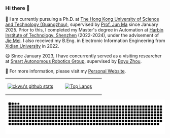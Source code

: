 ### Hi there 👋
🔭 I am currently pursuing a Ph.D. at [The Hong Kong University of Science and Technology (Guangzhou)](https://www.hkust-gz.edu.cn/), supervised by [Prof. Jun Ma](https://scholar.google.com/citations?user=8VepsVAAAAAJ&hl) since January 2025. Prior to this, I completed my Master's degree in Automation at [Harbin Institute of Technology, Shenzhen](http://en.hitsz.edu.cn) (2022-2024), under the advisement of [Jie Mei](https://scholar.google.com/citations?user=tyQm5IkAAAAJ&hl). I also received my B.Eng. in Electronic Information Engineering from [Xidian University](http://english.ee.xidian.edu.cn/index.html) in 2022.  

😄 Since January 2023, I have concurrently served as a visiting researcher at [Smart Autonomous Robotics Group](https://robotics-star.com/), supervised by [Boyu Zhou](https://scholar.google.com/citations?user=-fnyGY4AAAAJ).

💬 For more information, please visit my [Personal Website](https://chengkaiwu.me/).

<!--
👯 I am actively seeking PhD opportunities in robotics, with a special focus on motion planning, commencing in Spring 2025.
-->

<!--
**CK1201/CK1201** is a ✨ _special_ ✨ repository because its `README.md` (this file) appears on your GitHub profile.

Here are some ideas to get you started:

- 🔭 I’m currently working on ...
- 🌱 I’m currently learning ...
- 👯 I’m looking to collaborate on ...
- 🤔 I’m looking for help with ...
- 💬 Ask me about ...
- 📫 How to reach me: ...
- 😄 Pronouns: ...
- ⚡ Fun fact: ...
-->
<table><tr><td align="center" width="52%">
  
[![ckwu's github stats](https://github-readme-stats.vercel.app/api?username=CK1201&show_icons=true&count_private=true)](https://github.com/CK1201/)
  
</td><td align="center" width="48%">
  
[![Top Langs](https://github-readme-stats.vercel.app/api/top-langs/?username=CK1201&layout=compact&show_icons=true)](https://github.com/CK1201/github-readme-stats)
  
</td></tr></table>

<picture>
  <source media="(prefers-color-scheme: dark)" srcset="https://raw.githubusercontent.com/CK1201/CK1201/output/github-contribution-grid-snake-dark.svg">
  <source media="(prefers-color-scheme: light)" srcset="https://raw.githubusercontent.com/CK1201/CK1201/output/github-contribution-grid-snake.svg">
  <img alt="github contribution grid snake animation" src="https://raw.githubusercontent.com/CK1201/CK1201/output/github-contribution-grid-snake.svg">
</picture>

